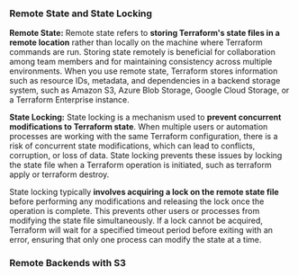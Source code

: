 ### Remote State and State Locking


**Remote State:** Remote state refers to **storing Terraform's state files in a remote location** rather than locally on the machine where Terraform commands are run. Storing state remotely is beneficial for collaboration among team members and for maintaining consistency across multiple environments. When you use remote state, Terraform stores information such as resource IDs, metadata, and dependencies in a backend storage system, such as Amazon S3, Azure Blob Storage, Google Cloud Storage, or a Terraform Enterprise instance.


**State Locking:** State locking is a mechanism used to **prevent concurrent modifications to Terraform state**. When multiple users or automation processes are working with the same Terraform configuration, there is a risk of concurrent state modifications, which can lead to conflicts, corruption, or loss of data. State locking prevents these issues by locking the state file when a Terraform operation is initiated, such as terraform apply or terraform destroy.

State locking typically **involves acquiring a lock on the remote state file** before performing any modifications and releasing the lock once the operation is complete. This prevents other users or processes from modifying the state file simultaneously. If a lock cannot be acquired, Terraform will wait for a specified timeout period before exiting with an error, ensuring that only one process can modify the state at a time.


### Remote Backends with S3

